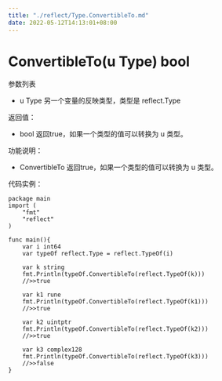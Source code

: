 ```yaml
---
title: "./reflect/Type.ConvertibleTo.md"
date: 2022-05-12T14:13:01+08:00
---
```

# ConvertibleTo(u Type) bool
参数列表

- u Type 另一个变量的反映类型，类型是 reflect.Type

返回值：

- bool 返回true，如果一个类型的值可以转换为 u 类型。

功能说明：

- ConvertibleTo 返回true，如果一个类型的值可以转换为 u 类型。

代码实例：

	package main
	import (
		"fmt"
		"reflect"
	)
    
	func main(){
		var i int64
		var typeOf reflect.Type = reflect.TypeOf(i)
		
		var k string
		fmt.Println(typeOf.ConvertibleTo(reflect.TypeOf(k)))
		//>>true
		
		var k1 rune
		fmt.Println(typeOf.ConvertibleTo(reflect.TypeOf(k1)))
		//>>true
		
		var k2 uintptr
		fmt.Println(typeOf.ConvertibleTo(reflect.TypeOf(k2)))
		//>>true
		
		var k3 complex128
		fmt.Println(typeOf.ConvertibleTo(reflect.TypeOf(k3)))
		//>>false
	}
